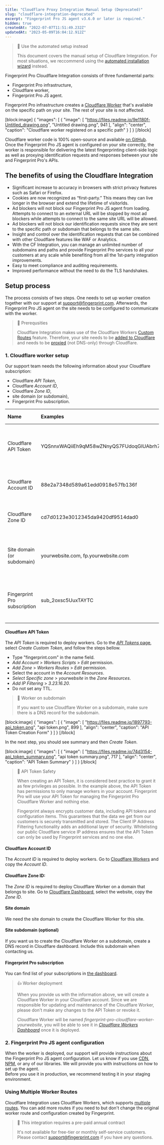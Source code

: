 ```yaml
---
title: "Cloudflare Proxy Integration Manual Setup (Deprecated)"
slug: "cloudflare-integration-deprecated"
excerpt: "Fingerprint Pro JS agent v3.6.0 or later is required."
hidden: true
createdAt: "2022-07-07T11:51:49.232Z"
updatedAt: "2023-05-09T16:04:12.912Z"
---
```

> 🚧 Use the automated setup instead
> 
> This document covers the manual setup of Cloudflare Integration. For most situations, we reccommend using the [automated installation wizard](https://dev.fingerprint.com/docs/cloudflare-integration-new-accounts) instead.

Fingerprint Pro Cloudflare Integration consists of three fundamental parts:

- Fingerprint Pro infrastructure,
- Cloudflare worker,
- Fingerprint Pro JS agent.

Fingerprint Pro infrastructure creates a [Cloudflare Worker](https://workers.cloudflare.com/) that's available on the specific path on your site. The rest of your site is not affected. 

[block:image]
{
  "images": [
    {
      "image": [
        "https://files.readme.io/9e1180f-Untitled_drawing.png",
        "Untitled drawing.png",
        941
      ],
      "align": "center",
      "caption": "Cloudflare worker registered on a specific path"
    }
  ]
}
[/block]

Cloudflare worker code is 100% open-source and available [on GitHub](https://github.com/fingerprintjs/fingerprintjs-pro-cloudflare-worker). Once the Fingerprint Pro JS agent is configured on your site correctly, the worker is responsible for delivering the latest fingerprinting client-side logic as well as proxying identification requests and responses between your site and Fingerprint Pro's APIs.

## The benefits of using the Cloudflare Integration

- Significant increase to accuracy in browsers with strict privacy features such as Safari or Firefox.
- Cookies are now recognized as “first-party.” This means they can live longer in the browser and extend the lifetime of visitorIds.
- Ad blockers will not block our Fingerprint Pro JS agent from loading. Attempts to connect to an external URL will be stopped by most ad blockers while attempts to connect to the same site URL will be allowed.
- Ad blockers will not block our identification requests since they are sent to the specific path or subdomain that belongs to the same site.
- Insight and control over the identification requests that can be combined with other Cloudflare features like WAF or Analytics.
- With the CF Integration, you can manage an unlimited number of subdomains and paths and provide Fingerprint Pro services to all your customers at any scale while benefiting from all the 1st-party integration improvements.
- Easy to meet compliance and auditing requirements.
- Improved performance without the need to do the TLS handshakes.

## Setup process

The process consists of two steps. One needs to set up worker creation together with our support at [support@fingerprint.com](mailto:support@fingerprint.com). Afterwards, the Fingerprint Pro JS agent on the site needs to be configured to communicate with the worker.

> 📘 Prerequsities
> 
> Cloudflare Integration makes use of the Cloudflare Workers [Custom Routes](https://developers.cloudflare.com/workers/platform/triggers/routes) feature. Therefore, your site needs to be [added to Cloudflare](https://developers.cloudflare.com/fundamentals/get-started/setup/add-site/) and needs to be [proxied](https://developers.cloudflare.com/dns/manage-dns-records/reference/proxied-dns-records/) (not DNS-only) through Cloudflare.

### 1. Cloudflare worker setup

Our support team needs the following information about your Cloudflare subscription:

- Cloudflare _API Token_,
- Cloudflare _Account ID_,
- Cloudflare _Zone ID_,
- site domain (or subdomain),
- Fingerprint Pro subscription.

| Name                         | Examples                                 | Short description                                                                                                          |
| :--------------------------- | :--------------------------------------- | :------------------------------------------------------------------------------------------------------------------------- |
| Cloudflare API Token         | YQSnnxWAQiiEh9qM58wZNnyQS7FUdoqGIUAbrh7T | API Token generated from the Cloudflare's [User Profile 'API Tokens' page](https://dash.cloudflare.com/profile/api-tokens) |
| Cloudflare Account ID        | 88e2a7348d589a61edd0918e57fb136f         | The account ID obtained from the [Cloudflare Dashboard](https://dash.cloudflare.com/)                                      |
| Cloudflare Zone ID           | cd7d0123e3012345da9420df9514dad0         | The zone ID obtained from the [Cloudflare Dashboard](https://dash.cloudflare.com/)                                         |
| Site domain (or subdomain)   | yourwebsite.com, fp.yourwebsite.com      | The domain that will be part of the CF Worker's publicly accessible URL                                                    |
| Fingerprint Pro subscription | sub_2oxsc5UuxTAYTC                       | Subscription (or application) ID obtained from the [Cloudflare Dashboard](https://dashboard.fingerprint.com/subscriptions) |

#### Cloudflare API Token

The _API Token_ is required to deploy workers. Go to the [_API Tokens_ page](https://dash.cloudflare.com/profile/api-tokens), select _Create Custom Token_, and follow the steps bellow.

- Type "fingerprint.com" in the name field.
- _Add Account_ > _Workers Scripts_ > _Edit_ permission.
- _Add Zone_ > _Workers Routes_ > _Edit_ permission.
- Select the account in the _Account Resources_.
- _Select Specific zone_ > _yourwebsite_ in the _Zone Resources_.
- _Add IP Filtering_ > _3.23.16.20_.
- Do not set any TTL.

> 📘 Worker on subdomain
> 
> If you want to use Cloudflare Worker on a subdomain, make sure there is a DNS record for the subdomain.

[block:image]
{
  "images": [
    {
      "image": [
        "https://files.readme.io/1897793-api_token.png",
        "api token.png",
        899
      ],
      "align": "center",
      "caption": "API Token Creation Form"
    }
  ]
}
[/block]

In the next step, you should see summary and then _Create Token_.

[block:image]
{
  "images": [
    {
      "image": [
        "https://files.readme.io/74d3154-api_token_summary.png",
        "api token summary.png",
        717
      ],
      "align": "center",
      "caption": "API Token Summary"
    }
  ]
}
[/block]

> 📘 API Token Safety
> 
> When creating an API Token, it is considered best practice to grant it as few privileges as possible. In the example above, the API Token has permissions to only manage workers in your account. Fingerprint Pro  will use your API Token for managing the Fingerprint Pro Cloudflare Worker and nothing else.
> 
> Fingerprint always encrypts customer data, including API tokens and configuration items. This guarantees that the data we get from our customers is securely transmitted and stored. The Client IP Address Filtering functionality adds an additional layer of security. Whitelisting our public Cloudflare service IP address ensures that the API Token can only be used by Fingerprint services and no one else.

#### Cloudflare Account ID

The _Account ID_ is required to deploy workers. Go to [Cloudflare Workers](https://dash.cloudflare.com/?to=/:account/workers) and copy the _Account ID_.

#### Cloudflare Zone ID:

The _Zone ID_ is required to deploy Cloudflare Worker on a domain that belongs to site. Go to [Cloudflare Dashboard](https://dash.cloudflare.com), select the website, copy the _Zone ID_.

#### Site domain

We need the site domain to create the Cloudflare Worker for this site.

#### Site subdomain (optional)

If you want us to create the Cloudflare Worker on a subdomain, create a DNS record in Cloudflare dashboard. Include this subdomain when contacting us.

#### Fingerprint Pro subscription

You can find list of your subscriptions in [the dashboard](https://dashboard.fingerprint.com/subscriptions).

> 👍 Worker deployment
> 
> When you provide us with the information above, we will create a Cloudflare Worker in your Cloudflare account. Since we are responsible for updating and maintenance of the Cloudflare Worker, please don't make any changes to the API Token or revoke it.
> 
> Cloudflare Worker will be named _fingerprint-pro-cloudflare-worker-yourwebsite_, you will be able to see it in [_Cloudflare Workers Dashboard_](https://dash.cloudflare.com/?to=/:account/workers/overview) once it is deployed.

### 2. Fingerprint Pro JS agent configuration

When the worker is deployed, our support will provide instructions about the Fingerprint Pro JS agent configuration. Let us know if you use [CDN](https://dev.fingerprint.com/docs/js-agent#cdn), [NPM](https://dev.fingerprint.com/docs/js-agent#npm), or any of our libraries. We will provide you with instructions on how to set up the agent.  
Before you use it in production, we recommend testing it in your staging environment.

### Using Multiple Worker Routes

Cloudflare Integration uses Cloudflare Workers, which supports [multiple routes](https://developers.cloudflare.com/workers/platform/triggers/routes/). You can add more routes if you need to but don't change the original worker route and configuration created by Fingerprint.

> 📘 This integration requires a pre-paid annual contract
> 
> It's not available for free-tier or monthly self-service customers.  
> Please contact [support@fingerprint.com](mailto:support@fingerprint.com) if you have any questions.